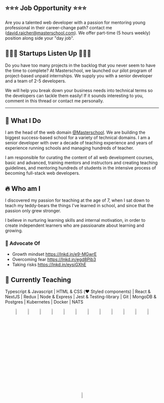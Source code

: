 ## ⭐️⭐️⭐️ Job Opportunity ⭐️⭐️⭐️

Are you a talented web developer with a passion for mentoring young professional in their career-change path? contact me (david.rajcher@masterschool.com). We offer part-time (5 hours weekly) position along side your "day job".

## 📢📢📢 Startups Listen Up 📢📢📢

Do you have too many projects in the backlog that you never seem to have the time to complete? At Masterschool, we launched our pilot program of project-based unpaid internships. We supply you with a senior developer and a team of 2-5 developers.

We will help you break down your business needs into technical terms so the developers can tackle them easily! If it sounds interesting to you, comment in this thread or contact me personally.

----

## 🔨 What I Do

I am the head of the web domain [@Masterschool](https://www.masterschool.com/). We are building the biggest success-based school for a variety of technical domains. I am a senior developer with over a decade of teaching experience and years of experience running schools and managing hundreds of teacher.


I am responsible for curating the content of all web development courses, basic and advanced, training mentors and instructors and creating teaching guidelines, and mentoring hundreds of students in the intensive process of becoming full-stack web developers.

## 🔥 Who am I

I discovered my passion for teaching at the age of 7, when I sat down to teach my teddy-bears the things I've learned in school, and since that the passion only grew stronger.

I believe in nurturing learning skills and internal motivation, in order to create independent learners who are passioanate about learning and growing.

### 🥑 Advocate Of

- Growth mindset https://lnkd.in/e9-MGwrE
- Overcoming fear https://lnkd.in/egd8Pib3
- Taking risks https://lnkd.in/eysiGXhE

## 🤖 Currently Teaching

Typescript & Javascript | HTML & CSS (❤️ Styled components) | React & NextJS | Redux | Node & Express | Jest & Testing-library | Git | MongoDB & Postgres | Kubernetes | Docker | NATS

<p align="center">
  <img src="https://user-images.githubusercontent.com/31222514/149813755-3f74a208-1e4c-4d81-b848-1d4f1a18b969.png" width="7%" alt="React logo">
  <img src="https://user-images.githubusercontent.com/31222514/160580699-d782fd3f-4e09-4d92-895c-d9867302e145.svg" width="7%" alt="Redux logo">
  <img src="https://user-images.githubusercontent.com/31222514/149813300-65804694-d3ea-4e31-955d-dbc47229a82d.png" width="7%" alt="Typescript logo">
  <img src="https://user-images.githubusercontent.com/31222514/149812547-405716a0-b974-4da4-b749-f2b4a8adc1d8.png" width="7%" alt="Javascript logo">
  <img src="https://user-images.githubusercontent.com/31222514/149813532-e214a55c-9b91-4b71-bb17-0dcf18903f7a.png" width="7%" alt="CSS logo">
  <img src="https://user-images.githubusercontent.com/31222514/149814154-3de042e2-bccf-4f0e-8d0e-98a2dbcae7c0.png" width="7%" alt="HTML logo">
  <img src="https://user-images.githubusercontent.com/31222514/149943049-95f0909a-9c2b-4fae-bd04-647d531dd10d.png" width="7%" alt="NODE logo">
  <img src="https://user-images.githubusercontent.com/31222514/149814008-745c7736-7881-41b9-bc0b-3b9a7c9ab087.png" width="7%" alt="Jest logo">
  <img src="https://user-images.githubusercontent.com/31222514/149814004-a3a2bf91-a257-4d1c-bdff-e1079a524359.png" width="7%" alt="GIT logo">
  <img src="https://user-images.githubusercontent.com/31222514/155521312-96e008ba-1d5e-409f-aaec-ca229ca275c6.jpeg" width="7%" alt="Postgres logo">
  <img src="https://user-images.githubusercontent.com/31222514/155521092-8b9f303b-6f1e-406c-9ba6-4a00068ef73a.png" width="7%" alt="MongoDB logo">
  <img src="https://user-images.githubusercontent.com/31222514/230756716-a5d33de4-47c4-4c8e-89b3-0bff3cb7db0e.svg" width="7%" alt="kubernetes logo">
    <img src="https://user-images.githubusercontent.com/31222514/230756769-b4761955-1029-4847-9534-b1241de02621.png" width="7%" alt="docker-logo">
</p>


